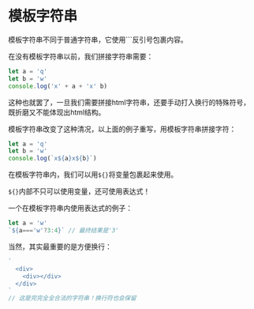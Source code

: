 # 模板字符串

模板字符串不同于普通字符串，它使用```反引号包裹内容。

在没有模板字符串以前，我们拼接字符串需要：
```js
let a = 'q'
let b = 'w'
console.log('x' + a + 'x' b)
```
这种也就罢了，一旦我们需要拼接html字符串，还要手动打入换行的特殊符号，既折磨又不能体现出html结构。

模板字符串改变了这种清况，以上面的例子重写，用模板字符串拼接字符：
```js
let a = 'q'
let b = 'w'
console.log(`x${a}x${b}`)
```
在模板字符串内，我们可以用`${}`将变量包裹起来使用。

`${}`内部不只可以使用变量，还可使用表达式！

一个在模板字符串内使用表达式的例子：
```js
let a = 'w'
`${a==='w'?3:4}` // 最终结果是'3'
```
当然，其实最重要的是方便换行：
```js
`
  <div>
    <div></div>
  </div>
`
// 这是完完全全合法的字符串！换行符也会保留
```